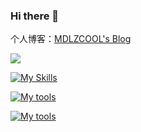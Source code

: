### Hi there 👋

个人博客：[MDLZCOOL's Blog](https://mdlzcool.github.io/)

![](https://github-readme-stats.vercel.app/api?username=MDLZCOOL&show_icons=true)

[![My Skills](https://skillicons.dev/icons?i=c,python,js,html,md)](https://skillicons.dev)

[![My tools](https://skillicons.dev/icons?i=clion,pycharm,webstorm)](https://skillicons.dev)

[![My tools](https://skillicons.dev/icons?i=git,github)](https://skillicons.dev)
